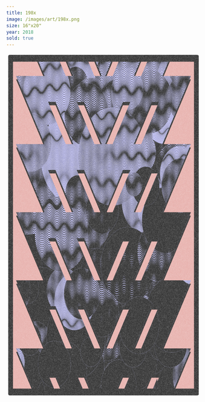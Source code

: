 ```yaml
---
title: 198x
image: /images/art/198x.png
size: 16"x20"
year: 2018
sold: true
---
```


<img class="round-image"
    src="/images/art/198x.png"
    style="height:900px; border-radius:4px;margin:5px"/>
